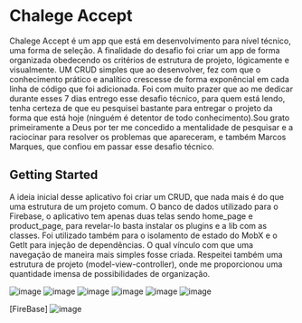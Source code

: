 # Chalege Accept


Chalege Accept é um app que está em desenvolvimento para nível técnico, uma forma de seleção.
A finalidade do desafio foi criar um app de forma organizada obedecendo os critérios de estrutura de projeto, lógicamente e visualmente.
UM CRUD simples que ao desenvolver, fez com que o conhecimento prático e analítico crescesse de forma exponêncial em cada linha de código que foi adicionada.
Foi com muito prazer que ao me dedicar durante esses 7 dias entrego esse desafio técnico, para quem está lendo, tenha certeza de que eu pesquisei bastante para entregar o projeto da forma que está hoje (ninguém é detentor de todo conhecimento).Sou grato primeiramente a Deus por ter me concedido a mentalidade de pesquisar e a raciocinar para resolver os problemas que apareceram, e também Marcos Marques, que confiou em passar esse desafio técnico.

## Getting Started
A ideia inicial desse aplicativo foi criar um CRUD, que nada mais é do que uma estrutura de um projeto comum.
O banco de dados utilizado para o Firebase, o aplicativo tem apenas duas telas sendo home_page e product_page, para revelar-lo basta instalar os plugins e a lib com as classes.
Foi utilizado também para o isolamento de estado do MobX e o GetIt para injeção de dependências. O qual vínculo com que uma navegação de maneira mais simples fosse criada.
Respeitei também uma estrutura de projeto (model-view-controller), onde me proporcionou uma quantidade imensa de possibilidades de organização.


![image](https://user-images.githubusercontent.com/48862266/104396501-8a76e580-5529-11eb-9902-635724ebe823.png)
![image](https://user-images.githubusercontent.com/48862266/104396822-2c96cd80-552a-11eb-961b-5ff664bbe8ef.png)
![image](https://user-images.githubusercontent.com/48862266/104396983-87302980-552a-11eb-814e-cfe74980292a.png)
![image](https://user-images.githubusercontent.com/48862266/104397036-a75fe880-552a-11eb-9a96-6fc9bb1db5e2.png)
![image](https://user-images.githubusercontent.com/48862266/104398037-c495b680-552c-11eb-8b91-c6c95c95411e.png)
![image](https://user-images.githubusercontent.com/48862266/104398243-20603f80-552d-11eb-8edf-534217a32795.png)

[FireBase]
![image](https://user-images.githubusercontent.com/48862266/104395730-23a4fc80-5528-11eb-9d4f-51bc8b5687aa.png)
